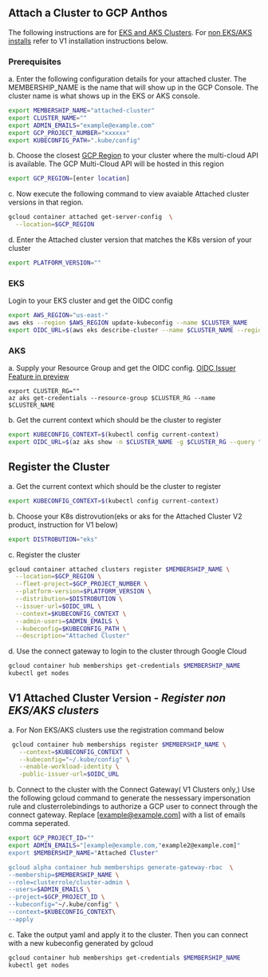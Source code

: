 ## Attach a Cluster to GCP Anthos

The following instructions are for [EKS and AKS Clusters](https://cloud.google.com/anthos/clusters/docs/multi-cloud/attached). For [non EKS/AKS installs](https://cloud.google.com/anthos/clusters/docs/multi-cloud/attached/previous-generation/how-to/attach-kubernetes-clusters#attach-aks-kind-openshift-and-other-clusters) refer to V1 installation instructions below. 

### Prerequisites 
a. Enter the following configuration details for your attached cluster. The MEMBERSHIP_NAME is the name that will show up in the GCP Console. The cluster name is what shows up in the EKS or AKS console. 
```bash
export MEMBERSHIP_NAME="attached-cluster" 
export CLUSTER_NAME=""
export ADMIN_EMAILS="example@example.com"
export GCP_PROJECT_NUMBER="xxxxxx"
export KUBECONFIG_PATH=".kube/config"
```
b. Choose the closest [GCP Region](https://cloud.google.com/anthos/clusters/docs/multi-cloud/attached/eks/reference/supported-regions) to your cluster where the multi-cloud API is available. The GCP Multi-Cloud API will be hosted in this region
```sh
export GCP_REGION=[enter location]
```
c. Now execute the following command to view avaiable Attached cluster versions in that region. 

```sh
gcloud container attached get-server-config  \
  --location=$GCP_REGION
  ```
 d. Enter the Attached cluster version that matches the K8s version of your  cluster
```sh
export PLATFORM_VERSION=""
```

###  EKS 
Login to your EKS cluster and get the OIDC config
```bash
export AWS_REGION="us-east-"
aws eks --region $AWS_REGION update-kubeconfig --name $CLUSTER_NAME
export OIDC_URL=$(aws eks describe-cluster --name $CLUSTER_NAME --region $AWS_REGION --query "cluster.identity.oidc.issuer" --output text)

```

### AKS 
a. Supply your Resource Group and get the OIDC config.  [OIDC Issuer Feature in preview](https://docs.microsoft.com/en-us/azure/aks/cluster-configuration#register-the-enableoidcissuerpreview-feature-flag)
```
export CLUSTER_RG=""
az aks get-credentials --resource-group $CLUSTER_RG --name $CLUSTER_NAME
```
b. Get the current context which should be the cluster to register
```bash
export KUBECONFIG_CONTEXT=$(kubectl config current-context) 
export OIDC_URL=$(az aks show -n $CLUSTER_NAME -g $CLUSTER_RG --query "oidcIssuerProfile.issuerUrl" -otsv)
```

## Register the Cluster
a. Get the current context which should be the cluster to register
```bash
export KUBECONFIG_CONTEXT=$(kubectl config current-context) 
```

b. Choose your K8s distrovution(eks or aks for the Attached Cluster V2 product, instruction for V1 below)

```sh
export DISTROBUTION="eks"
```

c. Register the cluster
```sh
gcloud container attached clusters register $MEMBERSHIP_NAME \
  --location=$GCP_REGION \
  --fleet-project=$GCP_PROJECT_NUMBER \
  --platform-version=$PLATFORM_VERSION \
  --distribution=$DISTROBUTION \
  --issuer-url=$OIDC_URL \
  --context=$KUBECONFIG_CONTEXT \
  --admin-users=$ADMIN_EMAILS \
  --kubeconfig=$KUBECONFIG_PATH \
  --description="Attached Cluster"
```
d. Use the connect gateway to login to the cluster through Google Cloud

```bash
gcloud container hub memberships get-credentials $MEMBERSHIP_NAME
kubectl get nodes
```
## V1 Attached Cluster Version - *Register non EKS/AKS clusters*

a. For Non EKS/AKS clusters use the registration command below

```bash
 gcloud container hub memberships register $MEMBERSHIP_NAME \
   --context=$KUBECONFIG_CONTEXT \
   --kubeconfig="~/.kube/config" \
   --enable-workload-identity \
   -public-issuer-url=$OIDC_URL
```


b.  Connect to the cluster with the Connect Gateway( V1 Clusters only,)
Use the following gcloud command to generate the nessessary impersonation rule and clusterrolebindings to authorize a GCP user to connect through the connect gateway. Replace [example@example.com] with a list of emails comma seperated. 

```bash
export GCP_PROJECT_ID=""
export ADMIN_EMAILS="[example@example.com,"example2@example.com]"
export $MEMBERSHIP_NAME="Attached Cluster"

gcloud alpha container hub memberships generate-gateway-rbac  \
--membership=$MEMBERSHIP_NAME \
--role=clusterrole/cluster-admin \
--users=$ADMIN_EMAILS \
--project=$GCP_PROJECT_ID \
--kubeconfig="~/.kube/config" \
--context=$KUBECONFIG_CONTEXT\
--apply
```

c. Take the output yaml and apply it to the cluster. Then you can connect with a new kubeconfig generated by gcloud
```bash
gcloud container hub memberships get-credentials $MEMBERSHIP_NAME
kubectl get nodes
```
